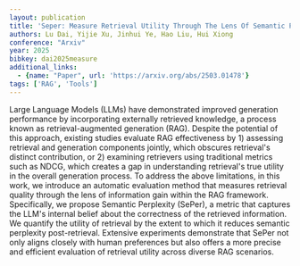 ```yaml
---
layout: publication
title: 'Seper: Measure Retrieval Utility Through The Lens Of Semantic Perplexity Reduction'
authors: Lu Dai, Yijie Xu, Jinhui Ye, Hao Liu, Hui Xiong
conference: "Arxiv"
year: 2025
bibkey: dai2025measure
additional_links:
  - {name: "Paper", url: 'https://arxiv.org/abs/2503.01478'}
tags: ['RAG', 'Tools']
---
```

Large Language Models (LLMs) have demonstrated improved generation
performance by incorporating externally retrieved knowledge, a process known as
retrieval-augmented generation (RAG). Despite the potential of this approach,
existing studies evaluate RAG effectiveness by 1) assessing retrieval and
generation components jointly, which obscures retrieval's distinct
contribution, or 2) examining retrievers using traditional metrics such as
NDCG, which creates a gap in understanding retrieval's true utility in the
overall generation process. To address the above limitations, in this work, we
introduce an automatic evaluation method that measures retrieval quality
through the lens of information gain within the RAG framework. Specifically, we
propose Semantic Perplexity (SePer), a metric that captures the LLM's internal
belief about the correctness of the retrieved information. We quantify the
utility of retrieval by the extent to which it reduces semantic perplexity
post-retrieval. Extensive experiments demonstrate that SePer not only aligns
closely with human preferences but also offers a more precise and efficient
evaluation of retrieval utility across diverse RAG scenarios.
